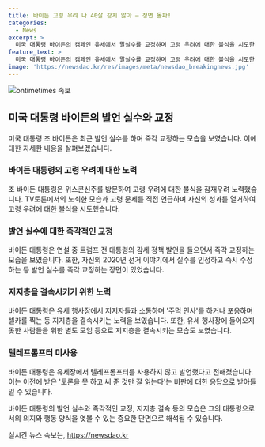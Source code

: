 ```yaml
---
title: 바이든 고령 우려 나 40살 같지 않아 – 정면 돌파!
categories:
  - News
excerpt: >
  미국 대통령 바이든의 캠페인 유세에서 말실수를 교정하며 고령 우려에 대한 불식을 시도한 모습이 눈에 띄었다. 바이든은 자신의 성과를 열거하면서 너무 늙었다는 이야기를 보고 있다고 말했고, 감세 정책과 관련해 실수를 즉각 교정하는 모습을 보였다. 또한, 트럼프 전 대통령의 발언을 지적하며 지지자들과 소통하는 모습을 보였다. 미국 대통령으로서의 자신감을 표현하며, 지지층을 결속시키는 모습이 시선을 끌었다.
feature_text: >
  미국 대통령 바이든의 캠페인 유세에서 말실수를 교정하며 고령 우려에 대한 불식을 시도한 모습이 눈에 띄었다. 바이든은 자신의 성과를 열거하면서 너무 늙었다는 이야기를 보고 있다고 말했고, 감세 정책과 관련해 실수를 즉각 교정하는 모습을 보였다. 또한, 트럼프 전 대통령의 발언을 지적하며 지지자들과 소통하는 모습을 보였다. 미국 대통령으로서의 자신감을 표현하며, 지지층을 결속시키는 모습이 시선을 끌었다.
image: 'https://newsdao.kr/res/images/meta/newsdao_breakingnews.jpg'
---
```


<p><img src="https://newsdao.kr/res/images/meta/newsdao_breakingnews.jpg" alt="ontimetimes 속보" /></p>

<h2 data-ke-size="size26">미국 대통령 바이든의 발언 실수와 교정</h2>

<p data-ke-size="size16">미국 대통령 조 바이든은 최근 발언 실수를 하며 즉각 교정하는 모습을 보였습니다. 이에 대한 자세한 내용을 살펴보겠습니다.</p>

<h3><b>바이든 대통령의 고령 우려에 대한 노력</b></h3>

<p data-ke-size="size16">조 바이든 대통령은 위스콘신주를 방문하여 고령 우려에 대한 불식을 잠재우려 노력했습니다. TV토론에서의 노쇠한 모습과 고령 문제를 직접 언급하며 자신의 성과를 열거하여 고령 우려에 대한 불식을 시도했습니다.</p>

<h3><b>발언 실수에 대한 즉각적인 교정</b></h3>

<p data-ke-size="size16">바이든 대통령은 연설 중 트럼프 전 대통령의 감세 정책 발언을 들으면서 즉각 교정하는 모습을 보였습니다. 또한, 자신의 2020년 선거 이야기에서 실수를 인정하고 즉시 수정하는 등 발언 실수를 즉각 교정하는 장면이 있었습니다.</p>

<h3><b>지지층을 결속시키기 위한 노력</b></h3>

<p data-ke-size="size16">바이든 대통령은 유세 행사장에서 지지자들과 소통하며 '주먹 인사'를 하거나 포옹하며 셀카를 찍는 등 지지층을 결속시키는 노력을 보였습니다. 또한, 유세 행사장에 들어오지 못한 사람들을 위한 별도 모임 등으로 지지층을 결속시키는 모습도 보였습니다.</p>

<h3><b>텔레프롬프터 미사용</b></h3>

<p data-ke-size="size16">바이든 대통령은 유세장에서 텔레프롬프터를 사용하지 않고 발언했다고 전해졌습니다. 이는 이전에 받은 '토론을 못 하고 써 준 것만 잘 읽는다'는 비판에 대한 응답으로 받아들일 수 있습니다.</p>

<p data-ke-size="size16">바이든 대통령의 발언 실수와 즉각적인 교정, 지지층 결속 등의 모습은 그의 대통령으로서의 의지와 행동 양식을 엿볼 수 있는 중요한 단면으로 해석될 수 있습니다.</p>
실시간 뉴스 속보는, <a href="https://newsdao.kr" rel="dofollow">https://newsdao.kr</a>


